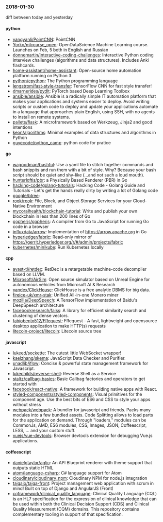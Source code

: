 ### 2018-01-30
diff between today and yesterday

#### python
* [yangyanli/PointCNN](https://github.com/yangyanli/PointCNN): PointCNN
* [Yorko/mlcourse_open](https://github.com/Yorko/mlcourse_open): OpenDataScience Machine Learning course. Launches on Feb, 5 both in English and Russian
* [donnemartin/interactive-coding-challenges](https://github.com/donnemartin/interactive-coding-challenges): Interactive Python coding interview challenges (algorithms and data structures). Includes Anki flashcards.
* [home-assistant/home-assistant](https://github.com/home-assistant/home-assistant):  Open-source home automation platform running on Python 3
* [python/cpython](https://github.com/python/cpython): The Python programming language
* [lengstrom/fast-style-transfer](https://github.com/lengstrom/fast-style-transfer): TensorFlow CNN for fast style transfer! 
* [dmarnerides/pydlt](https://github.com/dmarnerides/pydlt): PyTorch based Deep Learning Toolbox
* [ansible/ansible](https://github.com/ansible/ansible): Ansible is a radically simple IT automation platform that makes your applications and systems easier to deploy. Avoid writing scripts or custom code to deploy and update your applications automate in a language that approaches plain English, using SSH, with no agents to install on remote systems.
* [pallets/flask](https://github.com/pallets/flask): A microframework based on Werkzeug, Jinja2 and good intentions
* [keon/algorithms](https://github.com/keon/algorithms): Minimal examples of data structures and algorithms in Python
* [guyecode/python_camp](https://github.com/guyecode/python_camp): python code for pratice

#### go
* [wagoodman/bashful](https://github.com/wagoodman/bashful): Use a yaml file to stitch together commands and bash snippits and run them with a bit of style. Why? Because your bash script should be quiet and shy-like (...and not such a loud mouth).
* [hunterloftis/pbr](https://github.com/hunterloftis/pbr): a Physically Based Renderer (PBR) in Go
* [hacking-code/golang-tutorials](https://github.com/hacking-code/golang-tutorials): Hacking Code - Golang Guide and Tutorials - Let's get the hands really dirty by writing a lot of Golang code
* [google/btree](https://github.com/google/btree): 
* [rook/rook](https://github.com/rook/rook): File, Block, and Object Storage Services for your Cloud-Native Environment
* [mycoralhealth/blockchain-tutorial](https://github.com/mycoralhealth/blockchain-tutorial): Write and publish your own blockchain in less than 200 lines of Go
* [gopherjs/gopherjs](https://github.com/gopherjs/gopherjs): A compiler from Go to JavaScript for running Go code in a browser
* [influxdata/arrow](https://github.com/influxdata/arrow): Implementation of https://arrow.apache.org in Go
* [hyperledger/fabric](https://github.com/hyperledger/fabric): Read-only mirror of https://gerrit.hyperledger.org/r/#/admin/projects/fabric
* [kubernetes/minikube](https://github.com/kubernetes/minikube): Run Kubernetes locally

#### cpp
* [avast-tl/retdec](https://github.com/avast-tl/retdec): RetDec is a retargetable machine-code decompiler based on LLVM.
* [Microsoft/AirSim](https://github.com/Microsoft/AirSim): Open source simulator based on Unreal Engine for autonomous vehicles from Microsoft AI & Research
* [yandex/ClickHouse](https://github.com/yandex/ClickHouse): ClickHouse is a free analytic DBMS for big data.
* [fireice-uk/xmr-stak](https://github.com/fireice-uk/xmr-stak): Unified All-in-one Monero miner
* [mozilla/DeepSpeech](https://github.com/mozilla/DeepSpeech): A TensorFlow implementation of Baidu's DeepSpeech architecture
* [facebookresearch/faiss](https://github.com/facebookresearch/faiss): A library for efficient similarity search and clustering of dense vectors.
* [fabiobento512/FRequest](https://github.com/fabiobento512/FRequest): FRequest - A fast, lightweight and opensource desktop application to make HTTP(s) requests
* [litecoin-project/litecoin](https://github.com/litecoin-project/litecoin): Litecoin source tree

#### javascript
* [lukeed/sockette](https://github.com/lukeed/sockette): The cutest little WebSocket wrapper! 
* [kaelzhang/skema](https://github.com/kaelzhang/skema):  JavaScript Data Checker and Purifier.
* [unadlib/iflow](https://github.com/unadlib/iflow): Concise & powerful state management framework for Javascript.
* [lukechilds/reverse-shell](https://github.com/lukechilds/reverse-shell): Reverse Shell as a Service
* [staltz/callbag-basics](https://github.com/staltz/callbag-basics): Basic Callbag factories and operators to get started with
* [facebook/react-native](https://github.com/facebook/react-native): A framework for building native apps with React.
* [styled-components/styled-components](https://github.com/styled-components/styled-components): Visual primitives for the component age. Use the best bits of ES6 and CSS to style your apps without stress 
* [webpack/webpack](https://github.com/webpack/webpack): A bundler for javascript and friends. Packs many modules into a few bundled assets. Code Splitting allows to load parts for the application on demand. Through "loaders," modules can be CommonJs, AMD, ES6 modules, CSS, Images, JSON, Coffeescript, LESS, ... and your custom stuff.
* [vuejs/vue-devtools](https://github.com/vuejs/vue-devtools):  Browser devtools extension for debugging Vue.js applications.

#### coffeescript
* [danielgtaylor/aglio](https://github.com/danielgtaylor/aglio): An API Blueprint renderer with theme support that outputs static HTML
* [atom/language-csharp](https://github.com/atom/language-csharp): C# language support for Atom
* [cloudinary/cloudinary_npm](https://github.com/cloudinary/cloudinary_npm): Cloudinary NPM for node.js integration
* [taigaio/taiga-front](https://github.com/taigaio/taiga-front): Project management web application with scrum in mind! Built on top of Django and AngularJS (Front)
* [cqframework/clinical_quality_language](https://github.com/cqframework/clinical_quality_language): Clinical Quality Language (CQL) is an HL7 specification for the expression of clinical knowledge that can be used within both the Clinical Decision Support (CDS) and Clinical Quality Measurement (CQM) domains. This repository contains complementary tooling in support of that specification.
